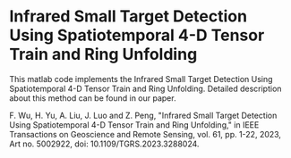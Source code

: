 # Infrared Small Target Detection Using Spatiotemporal 4-D Tensor Train and Ring Unfolding
This matlab code implements the Infrared Small Target Detection Using Spatiotemporal 4-D Tensor Train and Ring Unfolding. Detailed description about this method can be found in our paper.

F. Wu, H. Yu, A. Liu, J. Luo and Z. Peng, "Infrared Small Target Detection Using Spatiotemporal 4-D Tensor Train and Ring Unfolding," in IEEE Transactions on Geoscience and Remote Sensing, vol. 61, pp. 1-22, 2023, Art no. 5002922, doi: 10.1109/TGRS.2023.3288024.

